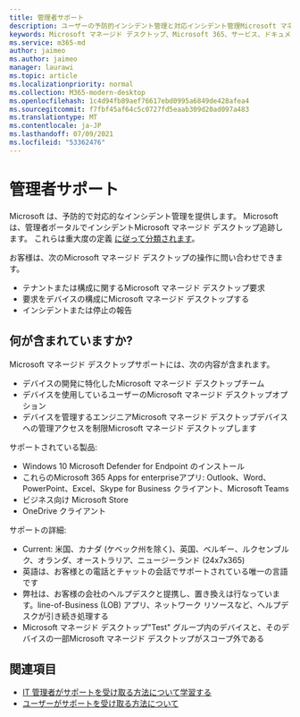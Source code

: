 ```yaml
---
title: 管理者サポート
description: ユーザーの予防的インシデント管理と対応インシデント管理Microsoft マネージド デスクトップ。
keywords: Microsoft マネージド デスクトップ、Microsoft 365、サービス、ドキュメント
ms.service: m365-md
author: jaimeo
ms.author: jaimeo
manager: laurawi
ms.topic: article
ms.localizationpriority: normal
ms.collection: M365-modern-desktop
ms.openlocfilehash: 1c4d94fb89aef76617ebd0995a6849de428afea4
ms.sourcegitcommit: f7fbf45af64c5c0727fd5eaab309d20ad097a483
ms.translationtype: MT
ms.contentlocale: ja-JP
ms.lasthandoff: 07/09/2021
ms.locfileid: "53362476"
---
```

# <a name="admin-support"></a>管理者サポート

Microsoft は、予防的で対応的なインシデント管理を提供します。 Microsoft は、管理者ポータルでインシデントMicrosoft マネージド デスクトップ追跡します。 これらは重大度の定義 [に従って分類されます](../working-with-managed-desktop/admin-support.md#sev)。

お客様は、次のMicrosoft マネージド デスクトップの操作に問い合わせできます。
- テナントまたは構成に関するMicrosoft マネージド デスクトップ要求
- 要求をデバイスの構成にMicrosoft マネージド デスクトップする
- インシデントまたは停止の報告

## <a name="whats-included"></a>何が含まれていますか?

Microsoft マネージド デスクトップサポートには、次の内容が含まれます。

- デバイスの開発に特化したMicrosoft マネージド デスクトップチーム
- デバイスを使用しているユーザーのMicrosoft マネージド デスクトップオプション
- デバイスを管理するエンジニアMicrosoft マネージド デスクトップデバイスへの管理アクセスを制限Microsoft マネージド デスクトップします 

サポートされている製品:

- Windows 10 Microsoft Defender for Endpoint のインストール
- これらのMicrosoft 365 Apps for enterpriseアプリ: Outlook、Word、PowerPoint、Excel、Skype for Business クライアント、Microsoft Teams 
- ビジネス向け Microsoft Store 
- OneDrive クライアント 

サポートの詳細:

- Current: 米国、カナダ (ケベック州を除く)、英国、ベルギー、ルクセンブルク、オランダ、オーストラリア、ニュージーランド (24x7x365) 
- 英語は、お客様との電話とチャットの会話でサポートされている唯一の言語です 
- 弊社は、お客様の会社のヘルプデスクと提携し、置き換えは行なっています。line-of-Business (LOB) アプリ、ネットワーク リソースなど、ヘルプデスクが引き続き処理する 
- Microsoft マネージド デスクトップ"Test" グループ内のデバイスと、そのデバイスの一部Microsoft マネージド デスクトップがスコープ外である 


## <a name="related-topics"></a>関連項目

- [IT 管理者がサポートを受け取る方法について学習する](../working-with-managed-desktop/admin-support.md)
- [ユーザーがサポートを受け取る方法について](../working-with-managed-desktop/end-user-support.md)

